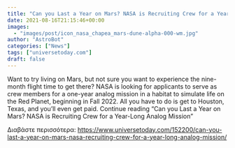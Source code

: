 ```yaml
---
title: "Can you Last a Year on Mars? NASA is Recruiting Crew for a Year-Long Analog Mission"
date: 2021-08-16T21:15:46+00:00
images:
  - "images/post/icon_nasa_chapea_mars-dune-alpha-000-wm.jpg"
author: "AstroBot"
categories: ["News"]
tags: ["universetoday.com"]
draft: false
---
```


Want to try living on Mars, but not sure you want to experience the nine-month flight time to get there? NASA is looking for applicants to serve as crew members for a one-year analog mission in a habitat to simulate life on the Red Planet, beginning in Fall 2022. All you have to do is get to Houston, Texas, and you’ll even get paid. Continue reading “Can you Last a Year on Mars? NASA is Recruiting Crew for a Year-Long Analog Mission” 

Διαβάστε περισσότερα: https://www.universetoday.com/152200/can-you-last-a-year-on-mars-nasa-recruiting-crew-for-a-year-long-analog-mission/

